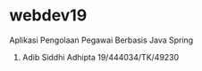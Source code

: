 # webdev19

Aplikasi Pengolaan Pegawai Berbasis Java Spring

1. Adib Siddhi Adhipta 19/444034/TK/49230